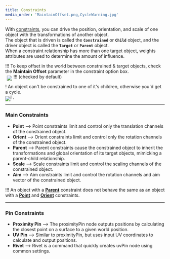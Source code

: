```yaml
---
title: Constraints
media_order: 'MaintainOffset.png,CycleWarning.jpg'
---
```


With [constraints](https://help.autodesk.com/view/MAYAUL/2020/ENU/?guid=GUID-FA047B7D-41AD-4643-9D10-BB1F3B397B4D), you can drive the position, orientation, and scale of one object with the transformations of another object.  
The object that is driven is called the **`Constrained`** or **`Child`** object, and the driver object is called the **`Target`** or **`Parent`** object.  
When a constraint relationship has more than one target object, weights attributes are used to determine the amount of influence.  

!!! To keep offset in the world between constrained & target objects, check the **Maintain Offset** parameter in the constraint option box.  
!!!  (checked by default) <img src="constraints/MaintainOffset.png" style="float:left;margin:5px 5px">

! An object can't be constrained to one of it's children, otherwise you'd get a cycle.  
! .<img src="constraints/CycleWarning.jpg" style="float:left;margin:5px 0px">

___
### Main Constraints

- **Point** --> Point constraints limit and control only the translation channels of the constrained object.
- **Orient** --> Orient constraints limit and control only the rotation channels of the constrained object.
- **Parent** --> Parent constraints cause the constrained object to inherit the transformations and global orientation of its target objects, mimicking a parent-child relationship.
- **Scale** --> Scale constraints limit and control the scaling channels of the constrained object. 
- **Aim** --> Aim constraints limit and control the rotation channels and aim vector of the constrained object.

!!! An object with a [**Parent**](https://help.autodesk.com/view/MAYAUL/2020/ENU/?guid=GUID-29785337-D109-48C5-AFC4-8A7A1D0C246F) constraint does not behave the same as an object with a [**Point**](https://help.autodesk.com/view/MAYAUL/2020/ENU/?guid=GUID-79F8E9DC-72B9-4465-8D77-8A69F61D313A) and [**Orient**](https://help.autodesk.com/view/MAYAUL/2020/ENU/?guid=GUID-ABED0435-54C5-44BE-9E1B-9A2975133695) constraints.  

___
### Pin Constraints
- **Proximity Pin** --> The proximityPin node outputs positions by calculating the closest point on a surface to a given world position.
- **UV Pin** --> Similar to proximityPin, but uses input UV coordinates to calculate and output positions.
- **Rivet** --> Rivet is a command that quickly creates uvPin node using common settings.
